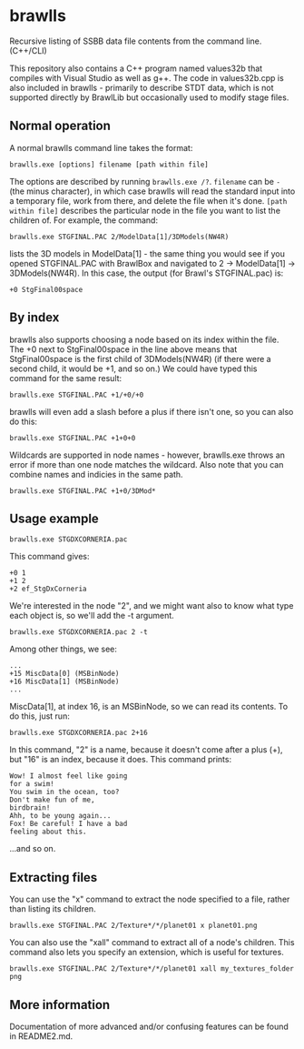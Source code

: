 brawlls
=======

Recursive listing of SSBB data file contents from the command line. (C++/CLI)

This repository also contains a C++ program named values32b that compiles with
Visual Studio as well as g++. The code in values32b.cpp is also included in
brawlls - primarily to describe STDT data, which is not supported directly by
BrawlLib but occasionally used to modify stage files.

Normal operation
----------------

A normal brawlls command line takes the format:

    brawlls.exe [options] filename [path within file]

The options are described by running `brawlls.exe /?`. `filename` can be `-`
(the minus character), in which case brawlls will read the standard input into
a temporary file, work from there, and delete the file when it's done.
`[path within file]` describes the particular node in the file you want to
list the children of. For example, the command:

    brawlls.exe STGFINAL.PAC 2/ModelData[1]/3DModels(NW4R)

lists the 3D models in ModelData[1] - the same thing you would see if you
opened STGFINAL.PAC with BrawlBox and navigated to 2 -> ModelData[1] ->
3DModels(NW4R). In this case, the output (for Brawl's STGFINAL.pac) is:

    +0 StgFinal00space

By index
--------

brawlls also supports choosing a node based on its index within the file. The
+0 next to StgFinal00space in the line above means that StgFinal00space is the
first child of 3DModels(NW4R) (if there were a second child, it would be +1,
and so on.) We could have typed this command for the same result:

    brawlls.exe STGFINAL.PAC +1/+0/+0

brawlls will even add a slash before a plus if there isn't one, so you can
also do this:

	brawlls.exe STGFINAL.PAC +1+0+0

Wildcards are supported in node names - however, brawlls.exe throws an error
if more than one node matches the wildcard. Also note that you can combine
names and indicies in the same path.

	brawlls.exe STGFINAL.PAC +1+0/3DMod*

Usage example
-------------

    brawlls.exe STGDXCORNERIA.pac

This command gives:

	+0 1
	+1 2
	+2 ef_StgDxCorneria

We're interested in the node "2", and we might want also to know what type
each object is, so we'll add the -t argument.

    brawlls.exe STGDXCORNERIA.pac 2 -t

Among other things, we see:

    ...
    +15 MiscData[0] (MSBinNode)
    +16 MiscData[1] (MSBinNode)
    ...

MiscData[1], at index 16, is an MSBinNode, so we can read its contents. To do
this, just run:

    brawlls.exe STGDXCORNERIA.pac 2+16

In this command, "2" is a name, because it doesn't come after a plus (+), but
"16" is an index, because it does. This command prints:

	Wow! I almost feel like going
	for a swim!
	You swim in the ocean, too?
	Don't make fun of me,
	birdbrain!
	Ahh, to be young again...
	Fox! Be careful! I have a bad
	feeling about this.

...and so on.

Extracting files
----------------

You can use the "x" command to extract the node specified to a file, rather
than listing its children.

    brawlls.exe STGFINAL.PAC 2/Texture*/*/planet01 x planet01.png

You can also use the "xall" command to extract all of a node's children. This
command also lets you specify an extension, which is useful for textures.

    brawlls.exe STGFINAL.PAC 2/Texture*/*/planet01 xall my_textures_folder png

More information
----------------

Documentation of more advanced and/or confusing features can be found in README2.md.
